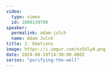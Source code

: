 ```yaml
---
video:
  type: vimeo
  id: 1000139700
speaker:
  permalink: adam-julch
  name: Adam Julch
title: 2. Emotions
image: https://i.imgur.com/nz5UlyA.png
date: 2024-08-18T14:30:00.000Z
series: "purifying-the-well"
---
```


